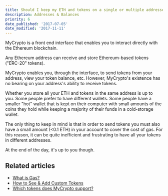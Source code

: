 ```yaml
---
title: Should I keep my ETH and tokens on a single or multiple addresses?
description: Addresses & Balances
priority: 6
date_published: '2017-07-05'
date_modified: '2017-11-11'
---
```


MyCrypto is a front end interface that enables you to interact directly with the Ethereum blockchain.

Any Ethereum address can receive and store Ethereum-based tokens ("ERC-20" tokens).

MyCrypto enables you, through the interface, to send tokens from your address, view your token balance, etc. However, MyCrypto's existence has no bearing on your address's ability to receive tokens.

Whether you store all your ETH and tokens in the same address is up to you. Some people prefer to have different wallets. Some people have a smaller "hot" wallet that is kept on their computer with small amounts of the coins they hold while keeping a majority of their funds in a cold-storage wallet.

The only thing to keep in mind is that in order to send tokens you must also have a small amount (<0.1 ETH) in your account to cover the cost of gas. For this reason, it can be quite inefficient and frustrating to have all your tokens in different addresses.

At the end of the day, it's up to you though.

## Related articles

* [What is Gas?](https://support.mycrypto.com/gas/what-is-gas-ethereum.html)
* [How to See & Add Custom Tokens](https://support.mycrypto.com/tokens/adding-new-token-and-sending-custom-tokens.html)
* [Which tokens does MyCrypto support?](https://support.mycrypto.com/faq/sending-bitcoin-btc-ltc-xmr-to-mycrypto.html)
